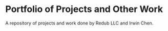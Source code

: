 Portfolio of Projects and Other Work
=========

A repository of projects and work done by Redub LLC and Irwin Chen.
